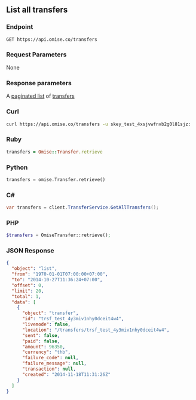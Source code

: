 ## List all transfers

### Endpoint

```
GET https://api.omise.co/transfers
```

### Request Parameters

None

### Response parameters

A [paginated list](/api/pagination) of [transfers](/api/transfers#the-transfer-object)

### Curl

```sh
curl https://api.omise.co/transfers -u skey_test_4xsjvwfnvb2g0l81sjz:
```

### Ruby

```ruby
transfers = Omise::Transfer.retrieve
```

### Python

```python
transfers = omise.Transfer.retrieve()
```

### C&#35;

```c#
var transfers = client.TransferService.GetAllTransfers();
```

### PHP

```php
$transfers = OmiseTransfer::retrieve();
```

### JSON Response

```json
{
  "object": "list",
  "from": "1970-01-01T07:00:00+07:00",
  "to": "2014-10-27T11:36:24+07:00",
  "offset": 0,
  "limit": 20,
  "total": 1,
  "data": [
    {
      "object": "transfer",
      "id": "trsf_test_4y3miv1nhy0dceit4w4",
      "livemode": false,
      "location": "/transfers/trsf_test_4y3miv1nhy0dceit4w4",
      "sent": false,
      "paid": false,
      "amount": 96350,
      "currency": "thb",
      "failure_code": null,
      "failure_message": null,
      "transaction": null,
      "created": "2014-11-18T11:31:26Z"
    }
  ]
}
```
